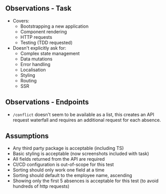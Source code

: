 ## Observations - Task

- Covers:
	- Bootstrapping a new application
	- Component rendering
	- HTTP requests
	- Testing (TDD requested)
- Doesn't explicitly ask for:
	- Complex state management
	- Data mutations
	- Error handling
	- Localisation
	- Styling
	- Routing
	- SSR

## Observations - Endpoints

- `/conflict` doesn't seem to be available as a list, this creates an API request waterfall and requires an additional
  request for each absence.

## Assumptions

- Any third party package is acceptable (including TS)
- Basic styling is acceptable (now screenshots included with task)
- All fields returned from the API are required
- CI/CD configuration is out-of-scope for this test
- Sorting should only work one field at a time
- Sorting should default to the employee name, ascending
- Showing only the first 5 absences is acceptable for this test (to avoid hundreds of http requests)
